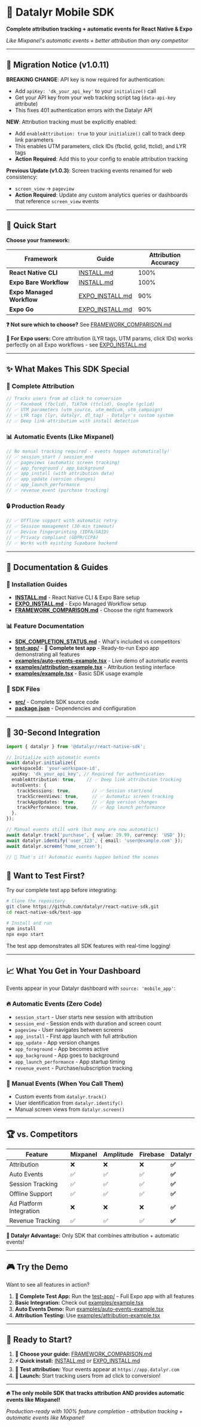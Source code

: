# 📱 Datalyr Mobile SDK

**Complete attribution tracking + automatic events for React Native & Expo**

*Like Mixpanel's automatic events + better attribution than any competitor*

---

## 🚨 Migration Notice (v1.0.11)

**BREAKING CHANGE**: API key is now required for authentication:
- Add `apiKey: 'dk_your_api_key'` to your `initialize()` call
- Get your API key from your web tracking script tag (`data-api-key` attribute)
- This fixes 401 authentication errors with the Datalyr API

**NEW**: Attribution tracking must be explicitly enabled:
- Add `enableAttribution: true` to your `initialize()` call to track deep link parameters
- This enables UTM parameters, click IDs (fbclid, gclid, ttclid), and LYR tags
- **Action Required**: Add this to your config to enable attribution tracking

**Previous Update (v1.0.3)**: Screen tracking events renamed for web consistency:
- `screen_view` → `pageview` 
- **Action Required**: Update any custom analytics queries or dashboards that reference `screen_view` events

---

## 🚀 Quick Start

**Choose your framework:**

| Framework | Guide | Attribution Accuracy |
|-----------|-------|---------------------|
| **React Native CLI** | [INSTALL.md](https://github.com/datalyr/react-native-sdk/blob/main/INSTALL.md) | 100% |
| **Expo Bare Workflow** | [INSTALL.md](https://github.com/datalyr/react-native-sdk/blob/main/INSTALL.md) | 100% |
| **Expo Managed Workflow** | [EXPO_INSTALL.md](https://github.com/datalyr/react-native-sdk/blob/main/EXPO_INSTALL.md) | 90% |
| **Expo Go** | [EXPO_INSTALL.md](https://github.com/datalyr/react-native-sdk/blob/main/EXPO_INSTALL.md) | 90% |

**❓ Not sure which to choose?** See [FRAMEWORK_COMPARISON.md](https://github.com/datalyr/react-native-sdk/blob/main/FRAMEWORK_COMPARISON.md)

**📱 For Expo users:** Core attribution (LYR tags, UTM params, click IDs) works perfectly on all Expo workflows - see [EXPO_INSTALL.md](https://github.com/datalyr/react-native-sdk/blob/main/EXPO_INSTALL.md)

---

## ✨ What Makes This SDK Special

### 🎯 **Complete Attribution**
```typescript
// Tracks users from ad click to conversion
// ✅ Facebook (fbclid), TikTok (ttclid), Google (gclid)
// ✅ UTM parameters (utm_source, utm_medium, utm_campaign)
// ✅ LYR tags (lyr, datalyr, dl_tag) - Datalyr's custom system
// ✅ Deep link attribution with install detection
```

### 📊 **Automatic Events (Like Mixpanel)**
```typescript
// No manual tracking required - events happen automatically!
// ✅ session_start / session_end
// ✅ pageviews (automatic screen tracking)
// ✅ app_foreground / app_background  
// ✅ app_install (with attribution data)
// ✅ app_update (version changes)
// ✅ app_launch_performance
// ✅ revenue_event (purchase tracking)
```

### 🔒 **Production Ready**
```typescript
// ✅ Offline support with automatic retry
// ✅ Session management (30-min timeout)
// ✅ Device fingerprinting (IDFA/GAID)
// ✅ Privacy compliant (GDPR/CCPA)
// ✅ Works with existing Supabase backend
```

---

## 📁 Documentation & Guides

### **🚀 Installation Guides**
- **[INSTALL.md](https://github.com/datalyr/react-native-sdk/blob/main/INSTALL.md)** - React Native CLI & Expo Bare setup
- **[EXPO_INSTALL.md](https://github.com/datalyr/react-native-sdk/blob/main/EXPO_INSTALL.md)** - Expo Managed Workflow setup
- **[FRAMEWORK_COMPARISON.md](https://github.com/datalyr/react-native-sdk/blob/main/FRAMEWORK_COMPARISON.md)** - Choose the right framework

### **📊 Feature Documentation**
- **[SDK_COMPLETION_STATUS.md](https://github.com/datalyr/react-native-sdk/blob/main/SDK_COMPLETION_STATUS.md)** - What's included vs competitors
- **[test-app/](https://github.com/datalyr/react-native-sdk/tree/main/test-app)** - 🧪 **Complete test app** - Ready-to-run Expo app demonstrating all features
- **[examples/auto-events-example.tsx](https://github.com/datalyr/react-native-sdk/blob/main/examples/auto-events-example.tsx)** - Live demo of automatic events
- **[examples/attribution-example.tsx](https://github.com/datalyr/react-native-sdk/blob/main/examples/attribution-example.tsx)** - Attribution testing interface
- **[examples/example.tsx](https://github.com/datalyr/react-native-sdk/blob/main/examples/example.tsx)** - Basic SDK usage example

### **🔧 SDK Files**
- **[src/](https://github.com/datalyr/react-native-sdk/tree/main/src)** - Complete SDK source code
- **[package.json](https://github.com/datalyr/react-native-sdk/blob/main/package.json)** - Dependencies and configuration

---

## 🎯 30-Second Integration

```typescript
import { datalyr } from '@datalyr/react-native-sdk';

// Initialize with automatic events
await datalyr.initialize({
  workspaceId: 'your-workspace-id',
  apiKey: 'dk_your_api_key', // Required for authentication
  enableAttribution: true,    // ✅ Deep link attribution tracking
  autoEvents: {
    trackSessions: true,        // ✅ Session start/end
    trackScreenViews: true,     // ✅ Automatic screen tracking  
    trackAppUpdates: true,      // ✅ App version changes
    trackPerformance: true,     // ✅ App launch performance
  },
});

// Manual events still work (but many are now automatic!)
await datalyr.track('purchase', { value: 29.99, currency: 'USD' });
await datalyr.identify('user_123', { email: 'user@example.com' });
await datalyr.screen('home_screen');

// 🎉 That's it! Automatic events happen behind the scenes
```

## 🧪 **Want to Test First?**

Try our complete test app before integrating:

```bash
# Clone the repository
git clone https://github.com/datalyr/react-native-sdk.git
cd react-native-sdk/test-app

# Install and run
npm install
npx expo start
```

The test app demonstrates all SDK features with real-time logging!

---

## 📈 What You Get in Your Dashboard

Events appear in your Datalyr dashboard with `source: 'mobile_app'`:

### **🔥 Automatic Events (Zero Code)**
- `session_start` - User starts new session with attribution
- `session_end` - Session ends with duration and screen count  
- `pageview` - User navigates between screens
- `app_install` - First app launch with full attribution
- `app_update` - App version changes
- `app_foreground` - App becomes active
- `app_background` - App goes to background  
- `app_launch_performance` - App startup timing
- `revenue_event` - Purchase/subscription tracking

### **📱 Manual Events (When You Call Them)**
- Custom events from `datalyr.track()`
- User identification from `datalyr.identify()`
- Manual screen views from `datalyr.screen()`

---

## 🏆 vs. Competitors

| Feature | Mixpanel | Amplitude | Firebase | **Datalyr** |
|---------|----------|-----------|----------|-------------|
| Attribution | ❌ | ❌ | ❌ | **✅** |
| Auto Events | ✅ | ✅ | ✅ | **✅** |
| Session Tracking | ✅ | ✅ | ✅ | **✅** |
| Offline Support | ✅ | ✅ | ✅ | **✅** |
| Ad Platform Integration | ❌ | ❌ | ❌ | **✅** |
| Revenue Tracking | ✅ | ✅ | ✅ | **✅** |

**🎯 Datalyr Advantage:** Only SDK that combines attribution + automatic events!

---

## 🎮 Try the Demo

Want to see all features in action?

1. **🧪 Complete Test App:** Run the [test-app/](https://github.com/datalyr/react-native-sdk/tree/main/test-app) - Full Expo app with all features
2. **Basic Integration:** Check out [examples/example.tsx](https://github.com/datalyr/react-native-sdk/blob/main/examples/example.tsx)
3. **Auto Events Demo:** Run [examples/auto-events-example.tsx](https://github.com/datalyr/react-native-sdk/blob/main/examples/auto-events-example.tsx)  
4. **Attribution Testing:** Use [examples/attribution-example.tsx](https://github.com/datalyr/react-native-sdk/blob/main/examples/attribution-example.tsx)

---

## 🚀 Ready to Start?

1. **📖 Choose your guide:** [FRAMEWORK_COMPARISON.md](https://github.com/datalyr/react-native-sdk/blob/main/FRAMEWORK_COMPARISON.md)
2. **⚡ Quick install:** [INSTALL.md](https://github.com/datalyr/react-native-sdk/blob/main/INSTALL.md) or [EXPO_INSTALL.md](https://github.com/datalyr/react-native-sdk/blob/main/EXPO_INSTALL.md)
3. **🧪 Test attribution:** Your events appear at `https://app.datalyr.com`
4. **🎉 Launch:** Start tracking users from ad click to conversion!

---

**🔥 The only mobile SDK that tracks attribution AND provides automatic events like Mixpanel!** 

*Production-ready with 100% feature completion - attribution tracking + automatic events like Mixpanel!* 
